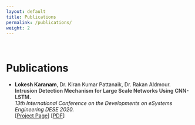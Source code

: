 ```yaml
---
layout: default
title: Publications
permalink: /publications/
weight: 2
---
```


&nbsp;

# **Publications**


- **Lokesh Karanam**, Dr. Kiran Kumar Pattanaik, Dr. Rakan Aldmour.<br/>
**<span style="color: #444444">Intrusion Detection Mechanism for Large Scale Networks	Using	CNN-LSTM.</span>**<br/>
<em>13th International Conference on the Developments on eSystems Engineering DESE 2020.</em><br/>
[<a target='_blank' rel='noopener noreferrer' href="https://www.researchgate.net/project/Low-Cost-Gunshot-Detection-using-Deep-Learning-on-the-Raspberry-Pi" >Project Page</a>] [<a target='_blank' rel='noopener noreferrer' href="https://ieeexplore.ieee.org/abstract/document/9006456" >PDF</a>]
